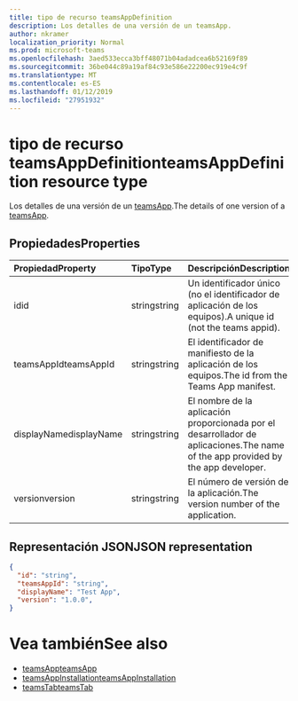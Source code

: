 ```yaml
---
title: tipo de recurso teamsAppDefinition
description: Los detalles de una versión de un teamsApp.
author: nkramer
localization_priority: Normal
ms.prod: microsoft-teams
ms.openlocfilehash: 3aed533ecca3bff48071b04adadcea6b52169f89
ms.sourcegitcommit: 36be044c89a19af84c93e586e22200ec919e4c9f
ms.translationtype: MT
ms.contentlocale: es-ES
ms.lasthandoff: 01/12/2019
ms.locfileid: "27951932"
---
```

# <a name="teamsappdefinition-resource-type"></a><span data-ttu-id="ce30f-103">tipo de recurso teamsAppDefinition</span><span class="sxs-lookup"><span data-stu-id="ce30f-103">teamsAppDefinition resource type</span></span>



<span data-ttu-id="ce30f-104">Los detalles de una versión de un [teamsApp](teamsapp.md).</span><span class="sxs-lookup"><span data-stu-id="ce30f-104">The details of one version of a [teamsApp](teamsapp.md).</span></span>

## <a name="properties"></a><span data-ttu-id="ce30f-105">Propiedades</span><span class="sxs-lookup"><span data-stu-id="ce30f-105">Properties</span></span>

| <span data-ttu-id="ce30f-106">Propiedad</span><span class="sxs-lookup"><span data-stu-id="ce30f-106">Property</span></span>            | <span data-ttu-id="ce30f-107">Tipo</span><span class="sxs-lookup"><span data-stu-id="ce30f-107">Type</span></span>     | <span data-ttu-id="ce30f-108">Descripción</span><span class="sxs-lookup"><span data-stu-id="ce30f-108">Description</span></span> |
|:------------------- |:-------- |:----------- |
| <span data-ttu-id="ce30f-109">id</span><span class="sxs-lookup"><span data-stu-id="ce30f-109">id</span></span>                  | <span data-ttu-id="ce30f-110">string</span><span class="sxs-lookup"><span data-stu-id="ce30f-110">string</span></span>   | <span data-ttu-id="ce30f-111">Un identificador único (no el identificador de aplicación de los equipos).</span><span class="sxs-lookup"><span data-stu-id="ce30f-111">A unique id (not the teams appid).</span></span> |
| <span data-ttu-id="ce30f-112">teamsAppId</span><span class="sxs-lookup"><span data-stu-id="ce30f-112">teamsAppId</span></span>          | <span data-ttu-id="ce30f-113">string</span><span class="sxs-lookup"><span data-stu-id="ce30f-113">string</span></span>   | <span data-ttu-id="ce30f-114">El identificador de manifiesto de la aplicación de los equipos.</span><span class="sxs-lookup"><span data-stu-id="ce30f-114">The id from the Teams App manifest.</span></span> |
| <span data-ttu-id="ce30f-115">displayName</span><span class="sxs-lookup"><span data-stu-id="ce30f-115">displayName</span></span>         | <span data-ttu-id="ce30f-116">string</span><span class="sxs-lookup"><span data-stu-id="ce30f-116">string</span></span>   | <span data-ttu-id="ce30f-117">El nombre de la aplicación proporcionada por el desarrollador de aplicaciones.</span><span class="sxs-lookup"><span data-stu-id="ce30f-117">The name of the app provided by the app developer.</span></span> |
| <span data-ttu-id="ce30f-118">version</span><span class="sxs-lookup"><span data-stu-id="ce30f-118">version</span></span>             | <span data-ttu-id="ce30f-119">string</span><span class="sxs-lookup"><span data-stu-id="ce30f-119">string</span></span>   | <span data-ttu-id="ce30f-120">El número de versión de la aplicación.</span><span class="sxs-lookup"><span data-stu-id="ce30f-120">The version number of the application.</span></span> |

## <a name="json-representation"></a><span data-ttu-id="ce30f-121">Representación JSON</span><span class="sxs-lookup"><span data-stu-id="ce30f-121">JSON representation</span></span>

<!-- {
  "blockType": "resource",
  "@odata.type": "microsoft.graph.teamsAppDefinition",
  "baseType": "microsoft.graph.entity"
}-->

```json
{
  "id": "string",
  "teamsAppId": "string",
  "displayName": "Test App",
  "version": "1.0.0",
}
```

# <a name="see-also"></a><span data-ttu-id="ce30f-122">Vea también</span><span class="sxs-lookup"><span data-stu-id="ce30f-122">See also</span></span>

- [<span data-ttu-id="ce30f-123">teamsApp</span><span class="sxs-lookup"><span data-stu-id="ce30f-123">teamsApp</span></span>](teamsapp.md)
- [<span data-ttu-id="ce30f-124">teamsAppInstallation</span><span class="sxs-lookup"><span data-stu-id="ce30f-124">teamsAppInstallation</span></span>](teamsappinstallation.md)
- [<span data-ttu-id="ce30f-125">teamsTab</span><span class="sxs-lookup"><span data-stu-id="ce30f-125">teamsTab</span></span>](../resources/teamstab.md)

<!-- uuid: 8fcb5dbc-d5aa-4681-8e31-b001d5168d79
2015-10-25 14:57:30 UTC -->
<!-- {
  "type": "#page.annotation",
  "description": "teamsApp resource",
  "keywords": "",
  "section": "documentation",
  "tocPath": ""
}-->

